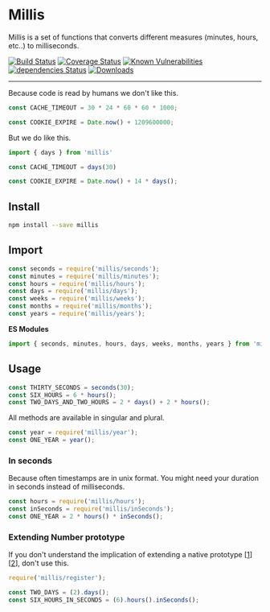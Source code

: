 # Millis

Millis is a set of functions that converts different measures (minutes, hours, etc..) to milliseconds.

[![Build Status](https://travis-ci.org/Moeriki/millis.svg?branch=master)](https://travis-ci.org/Moeriki/millis) [![Coverage Status](https://coveralls.io/repos/github/Moeriki/millis/badge.svg?branch=master)](https://coveralls.io/github/Moeriki/millis?branch=master) [![Known Vulnerabilities](https://snyk.io/test/github/moeriki/millis/badge.svg)](https://snyk.io/test/github/moeriki/millis) [![dependencies Status](https://david-dm.org/moeriki/millis/status.svg)](https://david-dm.org/moeriki/millis) [![Downloads](http://img.shields.io/npm/dm/millis.svg?style=flat)](https://www.npmjs.org/package/millis)

---

Because code is read by humans we don't like this.

```javascript
const CACHE_TIMEOUT = 30 * 24 * 60 * 60 * 1000;

const COOKIE_EXPIRE = Date.now() + 1209600000;
```

But we do like this.

```javascript
import { days } from 'millis'

const CACHE_TIMEOUT = days(30)

const COOKIE_EXPIRE = Date.now() + 14 * days();
```

## Install

```sh
npm install --save millis
```

## Import

```javascript
const seconds = require('millis/seconds');
const minutes = require('millis/minutes');
const hours = require('millis/hours');
const days = require('millis/days');
const weeks = require('millis/weeks');
const months = require('millis/months');
const years = require('millis/years');
```

**ES Modules**

```javascript
import { seconds, minutes, hours, days, weeks, months, years } from 'millis';
```

## Usage

```javascript
const THIRTY_SECONDS = seconds(30);
const SIX_HOURS = 6 * hours();
const TWO_DAYS_AND_TWO_HOURS = 2 * days() + 2 * hours();
```

All methods are available in singular and plural.

```javascript
const year = require('millis/year');
const ONE_YEAR = year();
```

### In seconds

Because often timestamps are in unix format. You might need your duration in seconds instead of milliseconds.

```javascript
const hours = require('millis/hours');
const inSeconds = require('millis/inSeconds');
const ONE_YEAR = 2 * hours() * inSeconds();
```

### Extending Number prototype

If you don't understand the implication of extending a native prototype \[[1](http://perfectionkills.com/extending-native-builtins/)\] \[[2](http://stackoverflow.com/questions/14034180/why-is-extending-native-objects-a-bad-practice)\], don't use this.

```javascript
require('millis/register');

const TWO_DAYS = (2).days();
const SIX_HOURS_IN_SECONDS = (6).hours().inSeconds();
```
